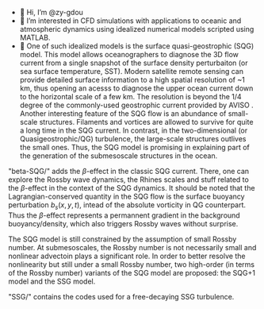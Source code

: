 - 👋 Hi, I’m @zy-gdou
- 👀 I’m interested in CFD simulations with applications to oceanic and atmospheric dynamics using idealized numerical models scripted using MATLAB.
- 🌱 One of such idealized models is the surface quasi-geostrophic (SQG) model. This model allows oceanographers to diagnose the 3D flow current from a single snapshot of the surface density perturbaiton (or sea surface temperature, SST). Modern satellite remote sensing can provide detailed surface information to a high spatial resolution of ~1 km, thus opening an acesss to diagnose the upper ocean current down to the horizontal scale of a few km. The resolution is beyond the 1/4 degree of the commonly-used geostrophic current provided by AVISO . Another interesting feature of the SQG flow is an abundance of small-scale structures. Filaments and vortices are allowed to survive for quite a long time in the SQG current. In contrast, in the two-dimensional (or Quasigeostrophic/QG) turbulence, the large-scale structures outlives the small ones. Thus, the SQG model is promising in explaining part of the generation of the submesoscale structures in the ocean.

"beta-SQG/" adds the $\beta$-effect in the classic SQG current. There, one can explore the Rossby wave dynamics, the Rhines scales and stuff related to the $\beta$-effect in the context of the SQG dynamics. It should be noted that the Lagrangian-conserved quantity in the SQG flow is the surface buoyancy perturbation $b_s(x,y,t)$, intead of the absolute vorticity in QG counterpart. Thus the $\beta$-effect represents a permannent gradient in the background buoyancy/density, which also triggers Rossby waves without surprise.

The SQG model is still constrained by the assumption of small Rossby number. At submesoscales, the Rossby number is not necessarily small and nonlinear advectoin plays a significant role. In order to better resolve the nonlinearity but still under a small Rossby number, two high-order (in terms of the Rossby number) variants of the SQG model are proposed: the SQG+1 model and the SSG model.

"SSG/" contains the codes used for a free-decaying SSG turbulence.



